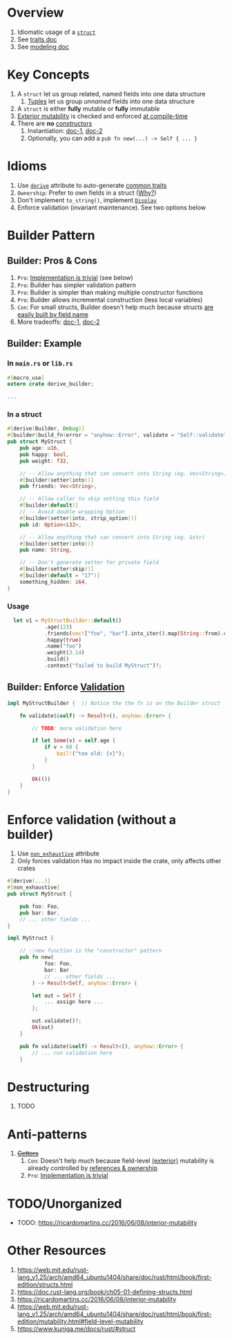 # Overview

1. Idiomatic usage of a [`struct`](https://doc.rust-lang.org/book/ch05-01-defining-structs.html)
1. See [traits doc](./traits.md)
1. See [modeling doc](./modeling.md)

# Key Concepts

1. A `struct` let us group related, named fields into one data structure
    1. [Tuples](https://doc.rust-lang.org/rust-by-example/primitives/tuples.html) let us group *unnamed* fields into one data structure
1. A `struct` is either **fully** mutable or **fully** immutable
1. [Exterior mutability](https://doc.rust-lang.org/rust-by-example/scope/borrow/mut.html) is checked and enforced [at compile-time](https://doc.rust-lang.org/std/keyword.mut.html)
1. There are **no** [constructors](https://en.wikipedia.org/wiki/Constructor_(object-oriented_programming))
    1. Instantiation: [doc-1](https://doc.rust-lang.org/std/keyword.struct.html#instantiation), [doc-2](https://doc.rust-lang.org/nomicon/constructors.html)
    1. Optionally, you can add a `pub fn new(...) -> Self { ... }`

# Idioms

1. Use [`derive`](./traits.derive.md) attribute to auto-generate [common traits](./traits.derive.md)
1. `Ownership`: Prefer to own fields in a struct ([Why?](https://www.lurklurk.org/effective-rust/lifetimes.html#lifetimes-in-data-structures))
1. Don't implement `to_string()`, implement [`Display`](https://doc.rust-lang.org/std/fmt/trait.Display.html)
1. Enforce validation (invariant maintenance). See two options below

# Builder Pattern

## Builder: Pros & Cons

1. `Pro`: [Implementation is trivial](https://docs.rs/derive_builder/latest/derive_builder/) (see below)
1. `Pro`: Builder has simpler validation pattern
1. `Pro`: Builder is simpler than making multiple constructor functions
1. `Pro`: Builder allows incremental construction (less local variables)
1. `Con`: For small structs, Builder doesn't help much because structs [are easily built by field name](https://doc.rust-lang.org/book/ch05-01-defining-structs.html#using-the-field-init-shorthand)
1. More tradeoffs: [doc-1](https://rust-unofficial.github.io/patterns/patterns/creational/builder.html), [doc-2](https://www.lurklurk.org/effective-rust/builders.html)

## Builder: Example

### In `main.rs` or `lib.rs`

```rust
#[macro_use]
extern crate derive_builder;

...
```

### In a struct

```rust
#[derive(Builder, Debug)]
#[builder(build_fn(error = "anyhow::Error", validate = "Self::validate"))]
pub struct MyStruct {
    pub age: u16,
    pub happy: bool,
    pub weight: f32,

    // -- Allow anything that can convert into String (eg. Vec<String>)
    #[builder(setter(into))]
    pub friends: Vec<String>,

    // -- Allow caller to skip setting this field
    #[builder(default)]
    // -- Avoid double wrapping Option
    #[builder(setter(into, strip_option))]
    pub id: Option<i32>,

    // -- Allow anything that can convert into String (eg. &str)
    #[builder(setter(into))]
    pub name: String,

    // -- Don't generate setter for private field
    #[builder(setter(skip))]
    #[builder(default = "17")]
    something_hidden: i64,
}
```

### Usage

```rust
  let v1 = MyStructBuilder::default()
            .age(123)
            .friends(vec!["foo", "bar"].into_iter().map(String::from).collect_vec())
            .happy(true)
            .name("foo")
            .weight(3.14)
            .build()
            .context("failed to build MyStruct")?;
```

## Builder: Enforce [Validation](https://docs.rs/derive_builder/latest/derive_builder/#pre-build-validation)

```rust
impl MyStructBuilder {  // Notice the the fn is on the Builder struct

    fn validate(&self) -> Result<(), anyhow::Error> {

        // TODO: more validation here

        if let Some(v) = self.age {
            if v > 88 {
                bail!("too old: {v}");
            }
        }

        Ok(())
    }
}
```

# Enforce validation (without a builder)

1. Use [`non_exhaustive`](https://doc.rust-lang.org/reference/attributes/type_system.html) attribute
1. Only forces validation Has no impact inside the crate, only affects other crates

```rust
#[derive(...)]
#[non_exhaustive]
pub struct MyStruct {

    pub foo: Foo,
    pub bar: Bar,
    // ... other fields ...
}

impl MyStruct {

    // ::new function is the "constructor" pattern
    pub fn new(
            foo: Foo,
            bar: Bar
            // ... other fields ...
        ) -> Result<Self, anyhow::Error> {

        let out = Self {
            ... assign here ...
        };

        out.validate()?;
        Ok(out)
    }

    pub fn validate(&self) -> Result<(), anyhow::Error> {
        // ... run validation here
    }
```

# Destructuring

1. TODO

# Anti-patterns

1. ~~[Getters](https://codehs.gitbooks.io/apjava/content/Classes-And-Object-Oriented-Programming/getter-and-setter-methods.html)~~
    1. `Con`: Doesn't help much because field-level [(exterior)](https://web.mit.edu/rust-lang_v1.25/arch/amd64_ubuntu1404/share/doc/rust/html/book/first-edition/mutability.html#interior-vs-exterior-mutability) mutability is already controlled by [references & ownership](https://web.mit.edu/rust-lang_v1.25/arch/amd64_ubuntu1404/share/doc/rust/html/book/first-edition/mutability.html#field-level-mutability)
    1. `Pro`: [Implementation is trivial](https://docs.rs/derive-getters/0.2.0/derive_getters/)

# TODO/Unorganized

- TODO: https://ricardomartins.cc/2016/06/08/interior-mutability

# Other Resources

1. https://web.mit.edu/rust-lang_v1.25/arch/amd64_ubuntu1404/share/doc/rust/html/book/first-edition/structs.html
1. https://doc.rust-lang.org/book/ch05-01-defining-structs.html
1. https://ricardomartins.cc/2016/06/08/interior-mutability
1. https://web.mit.edu/rust-lang_v1.25/arch/amd64_ubuntu1404/share/doc/rust/html/book/first-edition/mutability.html#field-level-mutability
1. https://www.kuniga.me/docs/rust/#struct
